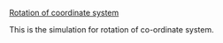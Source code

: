 [Rotation of coordinate system](https://jithinks97.github.io/Dynamic-Learning/Rotation%20of%20coordinate%20system/index.html)

This is the simulation for rotation of co-ordinate system.
